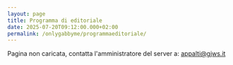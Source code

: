 ```yaml
---
layout: page
title: Programma di editoriale
date: 2025-07-20T09:12:00.000+02:00
permalink: /onlygabbyme/programmaeditoriale/
---
```

Pagina non caricata, contatta l'amministratore del server a: [appalti@gjws.it](<>)
